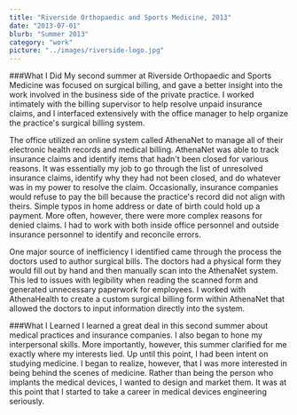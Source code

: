 ```yaml
---
title: "Riverside Orthopaedic and Sports Medicine, 2013"
date: "2013-07-01"
blurb: "Summer 2013"
category: "work"
picture: "../images/riverside-logo.jpg"
---
```


###What I Did
My second summer at Riverside Orthopaedic and Sports Medicine was focused on surgical billing, and gave a better insight into the work involved in the business side of the private practice. I worked intimately with the billing supervisor to help resolve unpaid insurance claims, and I interfaced extensively with the office manager to help organize the practice's surgical billing system.

The office utilized an online system called AthenaNet to manage all of their electronic health records and medical billing. AthenaNet was able to track insurance claims and identify items that hadn't been closed for various reasons. It was essentially my job to go through the list of unresolved insurance claims, identify why they had not been closed, and do whatever was in my power to resolve the claim. Occasionally, insurance companies would refuse to pay the bill because the practice's record did not align with theirs. Simple typos in home address or date of birth could hold up a payment. More often, however, there were more complex reasons for denied claims. I had to work with both inside office personnel and outside insurance personnel to identify and reconcile errors.

One major source of inefficiency I identified came through the process the doctors used to author surgical bills. The doctors had a physical form they would fill out by hand and then manually scan into the AthenaNet system. This led to issues with legibility when reading the scanned form and generated unnecessary paperwork for employees. I worked with AthenaHealth to create a custom surgical billing form within AthenaNet that allowed the doctors to input information directly into the system.

###What I Learned
I learned a great deal in this second summer about medical practices and insurance companies. I also began to hone my interpersonal skills. More importantly, however, this summer clarified for me exactly where my interests lied. Up until this point, I had been intent on studying medicine. I began to realize, however, that I was more interested in being behind the scenes of medicine. Rather than being the person who implants the medical devices, I wanted to design and market them. It was at this point that I started to take a career in medical devices engineering seriously.